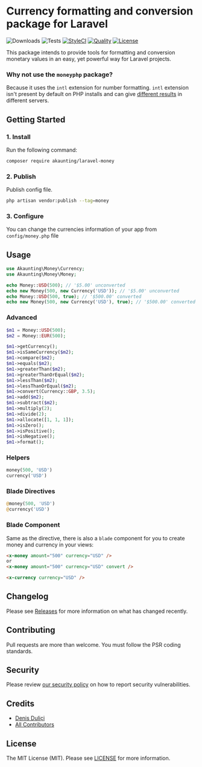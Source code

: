 # Currency formatting and conversion package for Laravel

![Downloads](https://img.shields.io/packagist/dt/akaunting/laravel-money)
![Tests](https://img.shields.io/github/workflow/status/akaunting/laravel-money/Tests?label=tests)
[![StyleCI](https://github.styleci.io/repos/112121508/shield?style=flat&branch=master)](https://styleci.io/repos/112121508)
[![Quality](https://img.shields.io/scrutinizer/quality/g/akaunting/laravel-money?label=quality)](https://scrutinizer-ci.com/g/akaunting/laravel-money)
[![License](https://img.shields.io/github/license/akaunting/laravel-money)](LICENSE.md)

This package intends to provide tools for formatting and conversion monetary values in an easy, yet powerful way for Laravel projects.

### Why not use the `moneyphp` package?

Because it uses the `intl` extension for number formatting. `intl` extension isn't present by default on PHP installs and can give [different results](http://moneyphp.org/en/latest/features/formatting.html#intl-formatter) in different servers.

## Getting Started

### 1. Install

Run the following command:

```bash
composer require akaunting/laravel-money
```

### 2. Publish

Publish config file.

```bash
php artisan vendor:publish --tag=money
```

### 3. Configure

You can change the currencies information of your app from `config/money.php` file

## Usage

```php
use Akaunting\Money\Currency;
use Akaunting\Money\Money;

echo Money::USD(500); // '$5.00' unconverted
echo new Money(500, new Currency('USD')); // '$5.00' unconverted
echo Money::USD(500, true); // '$500.00' converted
echo new Money(500, new Currency('USD'), true); // '$500.00' converted
```

### Advanced

```php
$m1 = Money::USD(500);
$m2 = Money::EUR(500);

$m1->getCurrency();
$m1->isSameCurrency($m2);
$m1->compare($m2);
$m1->equals($m2);
$m1->greaterThan($m2);
$m1->greaterThanOrEqual($m2);
$m1->lessThan($m2);
$m1->lessThanOrEqual($m2);
$m1->convert(Currency::GBP, 3.5);
$m1->add($m2);
$m1->subtract($m2);
$m1->multiply(2);
$m1->divide(2);
$m1->allocate([1, 1, 1]);
$m1->isZero();
$m1->isPositive();
$m1->isNegative();
$m1->format();
```

### Helpers

```php
money(500, 'USD')
currency('USD')
```

### Blade Directives

```php
@money(500, 'USD')
@currency('USD')
```

### Blade Component

Same as the directive, there is also a `blade` component for you to create money and currency in your views:

```html
<x-money amount="500" currency="USD" />
or
<x-money amount="500" currency="USD" convert />

<x-currency currency="USD" />
```

## Changelog

Please see [Releases](../../releases) for more information on what has changed recently.

## Contributing

Pull requests are more than welcome. You must follow the PSR coding standards.

## Security

Please review [our security policy](https://github.com/akaunting/laravel-money/security/policy) on how to report security vulnerabilities.

## Credits

- [Denis Duliçi](https://github.com/denisdulici)
- [All Contributors](../../contributors)

## License

The MIT License (MIT). Please see [LICENSE](LICENSE.md) for more information.
